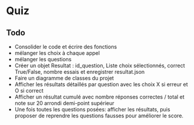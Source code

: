 # Quiz

## Todo

- Consolider le code et écrire des fonctions
- mélanger les choix à chaque appel
- mélanger les questions
- Créer un objet Resultat : id_question, Liste choix sélectionnés, correct True/False, nombre essais et enregistrer resultat.json
- Faire un diagramme de classes du projet
- Afficher les résultats détaillés par question avec les choix X si erreur et O si correct
- Afficher un résultat cumulé avec nombre réponses correctes / total et note sur 20 arrondi demi-point supérieur
- Une fois toutes les questions posées: afficher les résultats, puis proposer de reprendre les questions fausses pour améliorer le score.